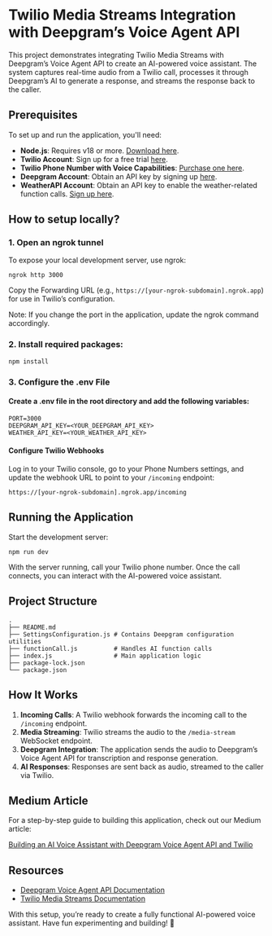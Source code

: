 # Twilio Media Streams Integration with Deepgram’s Voice Agent API

This project demonstrates integrating Twilio Media Streams with Deepgram’s Voice Agent API to create an AI-powered voice assistant. The system captures real-time audio from a Twilio call, processes it through Deepgram’s AI to generate a response, and streams the response back to the caller.

## Prerequisites

To set up and run the application, you'll need:

- **Node.js**: Requires v18 or more. [Download here](https://nodejs.org/).
- **Twilio Account**: Sign up for a free trial [here](https://www.twilio.com/try-twilio).
- **Twilio Phone Number with Voice Capabilities**: [Purchase one here](https://www.twilio.com/docs/phone-numbers).
- **Deepgram Account**: Obtain an API key by signing up [here](https://console.deepgram.com/).
- **WeatherAPI Account**: Obtain an API key to enable the weather-related function calls. [Sign up here](https://www.weatherapi.com/).

## How to setup locally?

### 1. Open an ngrok tunnel

To expose your local development server, use ngrok:

```
ngrok http 3000
```

Copy the Forwarding URL (e.g., `https://[your-ngrok-subdomain].ngrok.app`) for use in Twilio’s configuration.

Note: If you change the port in the application, update the ngrok command accordingly.

### 2. Install required packages:

```
npm install
```

### 3. Configure the .env File

#### Create a .env file in the root directory and add the following variables:

```
PORT=3000
DEEPGRAM_API_KEY=<YOUR_DEEPGRAM_API_KEY>
WEATHER_API_KEY=<YOUR_WEATHER_API_KEY>
```

#### Configure Twilio Webhooks

Log in to your Twilio console, go to your Phone Numbers settings, and update the webhook URL to point to your `/incoming` endpoint:

```
https://[your-ngrok-subdomain].ngrok.app/incoming
```

## Running the Application

Start the development server:

```
npm run dev
```

With the server running, call your Twilio phone number. Once the call connects, you can interact with the AI-powered voice assistant.

## Project Structure

```
.
├── README.md
├── SettingsConfiguration.js # Contains Deepgram configuration utilities
├── functionCall.js          # Handles AI function calls
├── index.js                 # Main application logic
├── package-lock.json
└── package.json
```

## How It Works

1. **Incoming Calls**: A Twilio webhook forwards the incoming call to the `/incoming` endpoint.
2. **Media Streaming**: Twilio streams the audio to the `/media-stream` WebSocket endpoint.
3. **Deepgram Integration**: The application sends the audio to Deepgram’s Voice Agent API for transcription and response generation.
4. **AI Responses**: Responses are sent back as audio, streamed to the caller via Twilio.

## Medium Article

For a step-by-step guide to building this application, check out our Medium article:

[Building an AI Voice Assistant with Deepgram Voice Agent API and Twilio]()

## Resources

- [Deepgram Voice Agent API Documentation](https://developers.deepgram.com/docs/voice-agent-settings-configuration)
- [Twilio Media Streams Documentation](https://www.twilio.com/docs/voice/twiml/stream)

With this setup, you’re ready to create a fully functional AI-powered voice assistant. Have fun experimenting and building! 🚀
